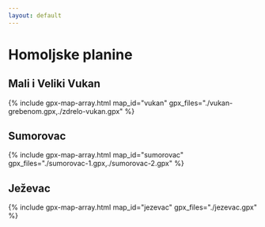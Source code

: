```yaml
---
layout: default
---
```


# Homoljske planine

## Mali i Veliki Vukan

{% include gpx-map-array.html map_id="vukan" gpx_files="./vukan-grebenom.gpx,./zdrelo-vukan.gpx" %}

## Sumorovac

{% include gpx-map-array.html map_id="sumorovac" gpx_files="./sumorovac-1.gpx,./sumorovac-2.gpx" %}

## Ježevac

{% include gpx-map-array.html map_id="jezevac" gpx_files="./jezevac.gpx" %}